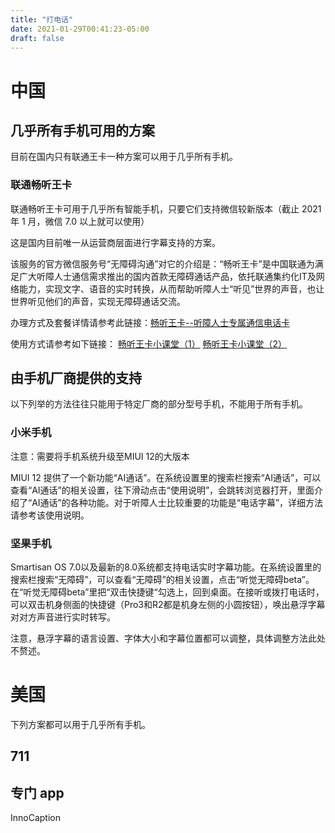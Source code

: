 ```yaml
---
title: "打电话"
date: 2021-01-29T00:41:23-05:00
draft: false
---
```


# 中国

## 几乎所有手机可用的方案

目前在国内只有联通王卡一种方案可以用于几乎所有手机。

### 联通畅听王卡

联通畅听王卡可用于几乎所有智能手机，只要它们支持微信较新版本（截止 2021 年 1 月，微信 7.0 以上就可以使用）

这是国内目前唯一从运营商层面进行字幕支持的方案。

该服务的官方微信服务号“无障碍沟通”对它的介绍是：“畅听王卡”是中国联通为满足广大听障人士通信需求推出的国内首款无障碍通话产品，依托联通集约化IT及网络能力，实现文字、语音的实时转换，从而帮助听障人士“听见”世界的声音，也让世界听见他们的声音，实现无障碍通话交流。

办理方式及套餐详情请参考此链接：[畅听王卡--听障人士专属通信电话卡](https://mp.weixin.qq.com/s/ke69SEcMvevfqKEYWISkFA)

使用方式请参考如下链接：
[畅听王卡小课堂（1）](https://mp.weixin.qq.com/s/NFILTxej2IGoIF0mWk4GEg)
[畅听王卡小课堂（2）](https://mp.weixin.qq.com/s/x553p95Mf0xQc2SsWY9tMg)

## 由手机厂商提供的支持

以下列举的方法往往只能用于特定厂商的部分型号手机，不能用于所有手机。

### 小米手机

注意：需要将手机系统升级至MIUI 12的大版本

MIUI 12 提供了一个新功能“AI通话”。在系统设置里的搜索栏搜索“AI通话”，可以查看“AI通话”的相关设置，往下滑动点击“使用说明”，会跳转浏览器打开，里面介绍了“AI通话”的各种功能。对于听障人士比较重要的功能是“电话字幕”，详细方法请参考该使用说明。

### 坚果手机

Smartisan OS 7.0以及最新的8.0系统都支持电话实时字幕功能。在系统设置里的搜索栏搜索“无障碍”，可以查看“无障碍”的相关设置，点击“听觉无障碍beta”。在“听觉无障碍beta”里把“双击快捷键“勾选上，回到桌面。在接听或拨打电话时，可以双击机身侧面的快捷键（Pro3和R2都是机身左侧的小圆按钮），唤出悬浮字幕对对方声音进行实时转写。

注意，悬浮字幕的语言设置、字体大小和字幕位置都可以调整，具体调整方法此处不赘述。

# 美国

下列方案都可以用于几乎所有手机。

## 711

## 专门 app

InnoCaption

